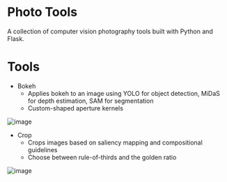 # Photo Tools

A collection of computer vision photography tools built with Python and Flask.

# Tools
- Bokeh
  - Applies bokeh to an image using YOLO for object detection, MiDaS for depth estimation, SAM for segmentation
  - Custom-shaped aperture kernels

![image](https://github.com/user-attachments/assets/472eb856-538e-48e4-8dde-ce6318d5cdfb)

- Crop
  - Crops images based on saliency mapping and compositional guidelines
  - Choose between rule-of-thirds and the golden ratio

![image](https://github.com/user-attachments/assets/76d772d4-b9bf-44a6-b1ae-881cfab44c28)

